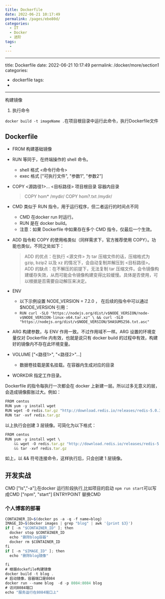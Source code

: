 ```yaml
---
title: Dockerfile
date: 2022-06-21 10:17:49
permalink: /pages/ebe80d/
categories:
  - IT
  - Docker
  - 进阶
tags:
  - 
---
```


---
title: Dockerfile
date: 2022-06-21 10:17:49
permalink: /docker/more/section1
categories:
  - dockerfile
tags:
  - 
---

构建镜像

1. 执行命令

`docker build -t imageName .`在项目根目录中运行此命令，执行Dockerfile文件
## Dockerfile

- FROM 构建基础镜像
- RUN 等同于，在终端操作的 shell 命令。
  - shell 格式 <命令行命令>
  - exec 格式 ["可执行文件", "参数1", "参数2"]
- COPY <源路径1>...  <目标路径> 项目根目录 容器内目录
  > COPY hom* /mydir/
  > COPY hom?.txt /mydir/
- CMD 类似于 RUN 指令，用于运行程序，但二者运行的时间点不同
  - CMD 在docker run 时运行。
  - RUN 是在 docker build。
  - 注意：如果 Dockerfile 中如果存在多个 CMD 指令，仅最后一个生效。
- ADD 指令和 COPY 的使用格类似（同样需求下，官方推荐使用 COPY）。功能也类似，不同之处如下：
  > ADD 的优点：在执行 <源文件> 为 tar 压缩文件的话，压缩格式为 gzip, bzip2 以及 xz 的情况下，会自动复制并解压到 <目标路径>。
  ADD 的缺点：在不解压的前提下，无法复制 tar 压缩文件。会令镜像构建缓存失效，从而可能会令镜像构建变得比较缓慢。具体是否使用，可以根据是否需要自动解压来决定。
 
- ENV <key> <value>
  - 以下示例设置 NODE_VERSION = 7.2.0 ， 在后续的指令中可以通过 $NODE_VERSION 引用：
  - `RUN curl -SLO "https://nodejs.org/dist/v$NODE_VERSION/node-v$NODE_VERSION-linux-x64.tar.xz" \
  && curl -SLO "https://nodejs.org/dist/v$NODE_VERSION/SHASUMS256.txt.asc"`
- ARG 构建参数，与 ENV 作用一致。不过作用域不一样。ARG 设置的环境变量仅对 Dockerfile 内有效，也就是说只有 docker build 的过程中有效，构建好的镜像内不存在此环境变量。
- VOLUME ["<路径1>", "<路径2>"...]
  - 数据卷挂载是匿名挂载。在容器内生成对应的目录
- WORKDIR 指定工作目录。


Dockerfile 的指令每执行一次都会在 docker 上新建一层。所以过多无意义的层，会造成镜像膨胀过大。例如：
```js
FROM centos
RUN yum -y install wget
RUN wget -O redis.tar.gz "http://download.redis.io/releases/redis-5.0.3.tar.gz"
RUN tar -xvf redis.tar.gz
```
以上执行会创建 3 层镜像。可简化为以下格式：
```js
FROM centos
RUN yum -y install wget \
    && wget -O redis.tar.gz "http://download.redis.io/releases/redis-5.0.3.tar.gz" \
    && tar -xvf redis.tar.gz
```
如上，以 && 符号连接命令，这样执行后，只会创建 1 层镜像。

## 开发实战
CMD ["ls","-a"];在docker 运行阶段执行,比如项目的启动 `npm run start`可以写成CMD ["npm", "start"]
ENTRYPOINT 替换CMD

### 个人博客的部署
```js
CONTAINER_ID=$(docker ps -a -q -f name=blog)
IMAGE_ID=$(docker images | grep "blog" | awk '{print $3}')
if [ -n "$CONTAINER_ID" ]; then
  docker stop $CONTAINER_ID
  echo "删除blog容器"
  docker rm $CONTAINER_ID
fi
if [ -n "$IMAGE_ID" ]; then
  echo "删除blog镜像"
  
fi
# 根据dockefile构建镜像
docker build -t blog .
# 启动镜像，容器端口是8084
docker run --name blog  -d -p 8084:8084 blog 
# 访问8084端口
echo "服务运行在8084端口上"
```
